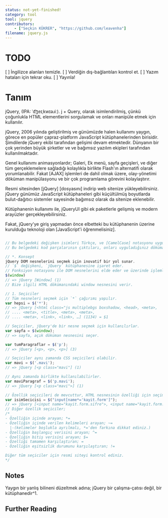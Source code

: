 ```yaml
---
status: not-yet-finished!
category: tool
tool: jquery
contributors:
    - ["Seçkin KÜKRER", "https://github.com/leavenha"]
filename: jquery.js
---
```


# TODO

[ ] İngilizce alanları temizle.
[ ] Verdiğin dış-bağlantıları kontrol et.
[ ] Yazım hataları için tekrar oku.
[ ] Yayınla!

# Tanım

jQuery, (IPA: ˈd͡ʒeɪˌkwɪəɹiː).
j + Query, olarak isimlendirilmiş, çünkü çoğunlukla HTML elementlerini sorgulamak ve onları manipüle etmek için kullanılır.

jQuery, 2006 yılında geliştirilmiş ve günümüzde halen kullanımı yaygın, görece en popüler çapraz-platform JavaScript kütüphanelerinden birisidir. Şimdilerde jQuery ekibi tarafından gelişimi devam etmektedir. Dünyanın bir çok yerinden büyük şirketler ve ve bağımsız yazılım ekipleri tarafından kullanılmaktadır.

Genel kullanımı animasyonlardır; Galeri, Ek menü, sayfa geçişleri, ve diğer tüm gerçeklemelere sağladığı kolaylıkla birlikte Flash'ın alternatifi olarak yorumlanabilir. Fakat [AJAX] işlemleri de dahil olmak üzere, olay-yönetimi döküman manipülasyonu ve bir çok programlama görevini kolaylaştırır.

Resmi sitesinden [jQuery] [dosyasını] indirip web sitenize yükleyebilirsiniz. jQuery günümüz JavaScript kütüphaneleri gibi küçültülmüş boyutlarda bulut-dağıtıcı sistemler sayesinde bağımsız olarak da sitenize eklenebilir.

Kütüphanenin kullanımı ile, jQueryUI gibi ek paketlerle gelişmiş ve modern arayüzler gerçekleyebilirsiniz.

Fakat, jQuery'ye giriş yapmadan önce elbetteki bu kütüphanenin üzerine kurulduğu teknoloji olan [JavaScript'i öğrenmelisiniz].

```js

// Bu belgedeki değişken isimleri Türkçe, ve [CamelCase] notasyonu uygulamaktadır.
// Bu belgedeki kod parçalarının çıktıları, onları uyguladığınız dökümanın içeriğine bağlı olarak değişmektedir.

// *. Konsept
jQuery DOM nesnelerini seçmek için inovatif bir yol sunar.
// `$` değişkeni, `jQuery` kütüphanesine işaret eder.
// Fonksiyon notasyonu ile DOM nesnelerini elde eder ve üzerinde işlemler gerçekleştirirsiniz.
$(window)
// => jQuery [Window] (1)
// Bize ilgili HTML dökümanındaki window nesnesini verir.

// 1. Seçiciler
// Tüm nesneleri seçmek için `*` çağırımı yapılır.
var hepsi = $('*');
// => jQuery [<html class="js multiplebgs boxshadow, <head>, <meta>,
// .... <meta>, <title>, <meta>, <meta>,
// .... <meta>, <link>, <link>, …] (1134) = $1

// Seçiciler, jQuery'de bir nesne seçmek için kullanılırlar.
var sayfa = $(window);
// => sayfa, açık döküman nesnesini seçer.

var tumParagraflar = $('p');
// => jQuery [<p>, <p>, <p>] (3)

// Seçiciler aynı zamanda CSS seçicileri olabilir.
var mavi = $('.mavi');
// => jQuery [<p class="mavi"] (1)

// Aynı zamanda birlikte kullanılabilirler.
var maviParagraf = $('p.mavi');
// => jQuery [<p class="mavi">] (1)

// Özellik seçicileri de mevcuttur, HTML nesnesinin özelliği için seçim yaparlar.
var isimSecicisi = $("input[name*='kayit.form']");
// => jQuery [<input name="kayit.form.sifre">, <input name="kayit.form.dogumtarihi"> ...] (10)
// Diğer özellik seçiciler;
/*
- Özelliğin içinde arayan; *=
- Özelliğin içinde verilen kelimeleri arayan; ~=
  |-(kelimeler boşlukla ayrılmalı, *='den farkına dikkat ediniz.)
- Özelliğin başlangıç verisini arayan; ^=
- Özelliğin bitiş verisini arayan; $=
- Özelliği tamamen karşılaştıran; =
- Özelliğin eşitsizlik durumunu karşılaştıran; !=

Diğer tüm seçiciler için resmi siteyi kontrol ediniz.
*/


```

## Notes

Yaygın bir yanlış bilineni düzeltmek adına; jQuery bir çalışma-çatısı değil, bir kütüphanedir^1.

## Further Reading
